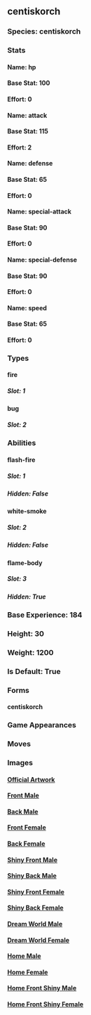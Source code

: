## centiskorch
### Species: centiskorch
### Stats
#### Name: hp
#### Base Stat: 100
#### Effort: 0
#### Name: attack
#### Base Stat: 115
#### Effort: 2
#### Name: defense
#### Base Stat: 65
#### Effort: 0
#### Name: special-attack
#### Base Stat: 90
#### Effort: 0
#### Name: special-defense
#### Base Stat: 90
#### Effort: 0
#### Name: speed
#### Base Stat: 65
#### Effort: 0
### Types
#### fire
##### Slot: 1
#### bug
##### Slot: 2
### Abilities
#### flash-fire
##### Slot: 1
##### Hidden: False
#### white-smoke
##### Slot: 2
##### Hidden: False
#### flame-body
##### Slot: 3
##### Hidden: True
### Base Experience: 184
### Height: 30
### Weight: 1200
### Is Default: True
### Forms
#### centiskorch
### Game Appearances
### Moves
### Images
#### [Official Artwork](https://raw.githubusercontent.com/PokeAPI/sprites/master/sprites/pokemon/other/official-artwork/851.png)
#### [Front Male](https://raw.githubusercontent.com/PokeAPI/sprites/master/sprites/pokemon/851.png)
#### [Back Male](https://raw.githubusercontent.com/PokeAPI/sprites/master/sprites/pokemon/back/851.png)
#### [Front Female](None)
#### [Back Female](None)
#### [Shiny Front Male](https://raw.githubusercontent.com/PokeAPI/sprites/master/sprites/pokemon/shiny/851.png)
#### [Shiny Back Male](https://raw.githubusercontent.com/PokeAPI/sprites/master/sprites/pokemon/back/851.png)
#### [Shiny Front Female](None)
#### [Shiny Back Female](None)
#### [Dream World Male](None)
#### [Dream World Female](None)
#### [Home Male](https://raw.githubusercontent.com/PokeAPI/sprites/master/sprites/pokemon/other/home/851.png)
#### [Home Female](None)
#### [Home Front Shiny Male](https://raw.githubusercontent.com/PokeAPI/sprites/master/sprites/pokemon/other/home/shiny/851.png)
#### [Home Front Shiny Female](None)